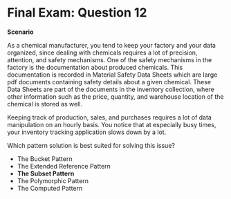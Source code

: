 # Final Exam: Question 12

**Scenario**

As a chemical manufacturer, you tend to keep your factory and your data organized, since dealing with chemicals requires a lot of precision, attention, and safety mechanisms. One of the safety mechanisms in the factory is the documentation about produced chemicals. This documentation is recorded in Material Safety Data Sheets which are large pdf documents containing safety details about a given chemical. These Data Sheets are part of the documents in the inventory collection, where other information such as the price, quantity, and warehouse location of the chemical is stored as well.

Keeping track of production, sales, and purchases requires a lot of data manipulation on an hourly basis. You notice that at especially busy times, your inventory tracking application slows down by a lot.

Which pattern solution is best suited for solving this issue?



- The Bucket Pattern
- The Extended Reference Pattern
- **The Subset Pattern**
- The Polymorphic Pattern
- The Computed Pattern